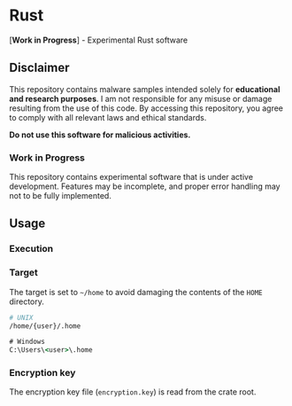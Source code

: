 # Rust

[**Work in Progress**] - Experimental Rust software

## Disclaimer

This repository contains malware samples intended solely for **educational and
research purposes**. I am not responsible for any misuse or damage resulting
from the use of this code. By accessing this repository, you agree to comply
with all relevant laws and ethical standards.

**Do not use this software for malicious activities.**

### Work in Progress

This repository contains experimental software that is under active development.
Features may be incomplete, and proper error handling may not to be fully
implemented.

## Usage

### Execution

### Target

The target is set to `~/home` to avoid damaging the contents of the `HOME`
directory.
```sh
# UNIX
/home/{user}/.home
```

```cmd
# Windows
C:\Users\<user>\.home
```

### Encryption key

The encryption key file (`encryption.key`) is read from the crate root.
